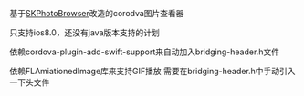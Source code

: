 基于[SKPhotoBrowser](https://github.com/suzuki-0000/SKPhotoBrowser)改造的corodva图片查看器

只支持ios8.0，还没有java版本支持的计划

依赖cordova-plugin-add-swift-support来自动加入bridging-header.h文件

依赖FLAmiationedImage库来支持GIF播放 需要在bridging-header.h中手动引入一下头文件

